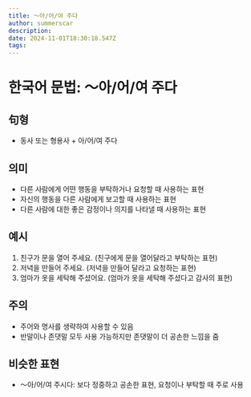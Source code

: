 ```yaml
---
title: 〜아/어/여 주다
author: summerscar
description:
date: 2024-11-01T18:30:18.547Z
tags:
---
```


# 한국어 문법: 〜아/어/여 주다

## 句형
- 동사 또는 형용사 + 아/어/여 주다

## 의미
- 다른 사람에게 어떤 행동을 부탁하거나 요청할 때 사용하는 표현
- 자신의 행동을 다른 사람에게 보고할 때 사용하는 표현
- 다른 사람에 대한 좋은 감정이나 의지를 나타낼 때 사용하는 표현

## 예시
1. <Speak>친구가 문을 열어 주세요.</Speak> (친구에게 문을 열어달라고 부탁하는 표현)
2. <Speak>저녁을 만들어 주세요.</Speak> (저녁을 만들어 달라고 요청하는 표현)
3. <Speak>엄마가 옷을 세탁해 주셨어요.</Speak> (엄마가 옷을 세탁해 주셨다고 감사의 표현)

## 주의
- 주어와 명사를 생략하여 사용할 수 있음
- 반말이나 존댓말 모두 사용 가능하지만 존댓말이 더 공손한 느낌을 줌

## 비슷한 표현
- 〜아/어/여 주시다: 보다 정중하고 공손한 표현, 요청이나 부탁할 때 주로 사용